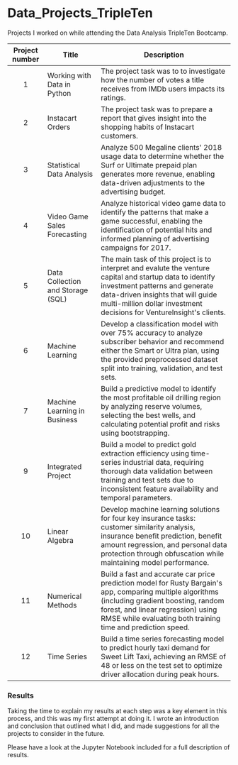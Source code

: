 # Data_Projects_TripleTen

Projects I worked on while attending the Data Analysis TripleTen Bootcamp.


| Project number | Title | Description |
| :-----------: | ----------- |----------- |
| 1 | Working with Data in Python| The project task was to to investigate how the number of votes a title receives from IMDb users impacts its ratings. |
| 2 | Instacart Orders | The project task was to prepare a report that gives insight into the shopping habits of Instacart customers. |
| 3 | Statistical Data Analysis | Analyze 500 Megaline clients' 2018 usage data to determine whether the Surf or Ultimate prepaid plan generates more revenue, enabling data-driven adjustments to the advertising budget. |
| 4 | Video Game Sales Forecasting | Analyze historical video game data to identify the patterns that make a game successful, enabling the identification of potential hits and informed planning of advertising campaigns for 2017. |
| 5 | Data Collection and Storage (SQL) | The main task of this project is to interpret and evalute the venture capital and startup data to identify investment patterns and generate data-driven insights that will guide multi-million dollar investment decisions for VentureInsight's clients. |
| 6 | Machine Learning | Develop a classification model with over 75% accuracy to analyze subscriber behavior and recommend either the Smart or Ultra plan, using the provided preprocessed dataset split into training, validation, and test sets. |
| 7 | Machine Learning in Business | Build a predictive model to identify the most profitable oil drilling region by analyzing reserve volumes, selecting the best wells, and calculating potential profit and risks using bootstrapping. |
| 9 | Integrated Project | Build a model to predict gold extraction efficiency using time-series industrial data, requiring thorough data validation between training and test sets due to inconsistent feature availability and temporal parameters. |
| 10 | Linear Algebra | Develop machine learning solutions for four key insurance tasks: customer similarity analysis, insurance benefit prediction, benefit amount regression, and personal data protection through obfuscation while maintaining model performance. |
| 11 | Numerical Methods | Build a fast and accurate car price prediction model for Rusty Bargain's app, comparing multiple algorithms (including gradient boosting, random forest, and linear regression) using RMSE while evaluating both training time and prediction speed. |
| 12 | Time Series | Build a time series forecasting model to predict hourly taxi demand for Sweet Lift Taxi, achieving an RMSE of 48 or less on the test set to optimize driver allocation during peak hours. |

### Results

Taking the time to explain my results at each step was a key element in this process, and this was my first attempt at doing it. I wrote an introduction and conclusion that outlined what I did, and made suggestions for all the projects to consider in the future.

Please have a look at the Jupyter Notebook included for a full description of results.
